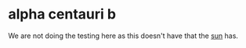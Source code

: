 # alpha centauri b
We are not doing the testing here as this doesn't have that the [sun](../sun) has.
